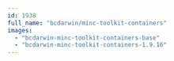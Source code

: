 ```yaml
---
id: 1938
full_name: "bcdarwin/minc-toolkit-containers"
images: 
  - "bcdarwin-minc-toolkit-containers-base"
  - "bcdarwin-minc-toolkit-containers-1.9.16"
---
```

